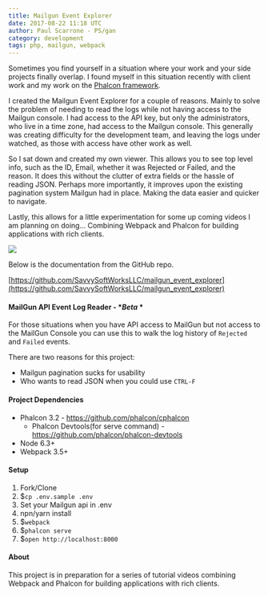 ```yaml
---
title: Mailgun Event Explorer
date: 2017-08-22 11:18 UTC
author: Paul Scarrone - PS/gan
category: development
tags: php, mailgun, webpack
---
```


Sometimes you find yourself in a situation where your work and your side projects finally overlap. I found myself in this situation recently with client work and my work on the [Phalcon framework](https://phalconphp.com/).

I created the Mailgun Event Explorer for a couple of reasons. Mainly to solve the problem of needing to read the logs while not having access to the Mailgun console. I had access to the API key, but only the administrators, who live in a time zone, had access to the Mailgun console. This generally was creating difficulty for the development team, and leaving the logs under watched, as those with access have other work as well.

So I sat down and created my own viewer. This allows you to see top level info, such as the ID, Email, whether it was Rejected or Failed, and the reason. It does this without the clutter of extra fields or the hassle of reading JSON. Perhaps more importantly, it improves upon the existing pagination system Mailgun had in place. Making the data easier and quicker to navigate.

Lastly, this allows for a little experimentation for some up coming videos I am planning on doing&#8230; Combining Webpack and Phalcon for building applications with rich clients.

<div class="responsive-img" style="margin:auto;">
  <img src="/blog/images/mailgun_event_explorer.png"/>
</div>

Below is the documentation from the GitHub repo.

[https://github.com/SavvySoftWorksLLC/mailgun_event_explorer](https://github.com/SavvySoftWorksLLC/mailgun_event_explorer)


#### MailGun API Event Log Reader - **Beta* *

For those situations when you have API access to MailGun but not access to the MailGun Console you can use this to walk the log history of `Rejected` and `Failed` events.

There are two reasons for this project:

- Mailgun pagination sucks for usability
- Who wants to read JSON when you could use `CTRL-F`

#### Project Dependencies
* Phalcon 3.2 - https://github.com/phalcon/cphalcon
  * Phalcon Devtools(for serve command) - https://github.com/phalcon/phalcon-devtools
* Node 6.3+
* Webpack 3.5+

#### Setup
1. Fork/Clone
2. $`cp .env.sample .env`
3. Set your Mailgun api in .env
4. npn/yarn install
5. $`webpack`
6. $`phalcon serve`
7. $`open http://localhost:8000`

#### About
This project is in preparation for a series of tutorial videos combining Webpack and Phalcon for building applications with rich clients.
